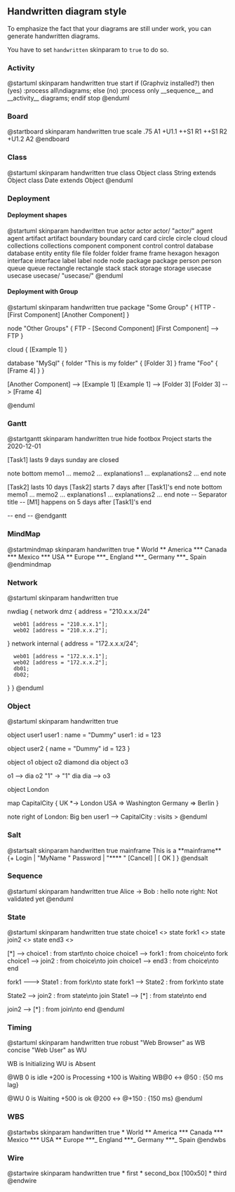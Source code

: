 ## Handwritten diagram style

To emphasize the fact that your diagrams are still under work, you can generate handwritten diagrams.

You have to set ``handwritten`` skinparam to ``true`` to do so.

### Activity
<plantuml>
@startuml
skinparam handwritten true
start
if (Graphviz installed?) then (yes)
  :process all\ndiagrams;
else (no)
  :process only
  __sequence__ and __activity__ diagrams;
endif
stop
@enduml
</plantuml>

### Board
<plantuml>
@startboard
skinparam handwritten true
scale .75
A1
+U1.1
++S1 R1
++S1 R2
+U1.2
A2
@endboard
</plantuml>

### Class
<plantuml>
@startuml
skinparam handwritten true
class Object
class String extends Object
class Date extends Object
@enduml
</plantuml>

### Deployment 
#### Deployment shapes

<plantuml>
@startuml
skinparam handwritten true
actor actor
actor/ "actor/"
agent agent
artifact artifact
boundary boundary
card card
circle circle
cloud cloud
collections collections
component component
control control
database database
entity entity
file file
folder folder
frame frame
hexagon hexagon
interface interface
label label
node node
package package
person person
queue queue
rectangle rectangle
stack stack
storage storage
usecase usecase
usecase/ "usecase/"
@enduml
</plantuml>

#### Deployment with Group

<plantuml>
@startuml
skinparam handwritten true
package "Some Group" {
  HTTP - [First Component]
  [Another Component]
}

node "Other Groups" {
  FTP - [Second Component]
  [First Component] --> FTP
}

cloud {
  [Example 1]
}

database "MySql" {
  folder "This is my folder" {
    [Folder 3]
  }
  frame "Foo" {
    [Frame 4]
  }
}

[Another Component] --> [Example 1]
[Example 1] --> [Folder 3]
[Folder 3] --> [Frame 4]

@enduml
</plantuml>

### Gantt
<plantuml>
@startgantt
skinparam handwritten true 
hide footbox
Project starts the 2020-12-01

[Task1] lasts 9 days
sunday are closed

note bottom
  memo1 ...
  memo2 ...
  explanations1 ...
  explanations2 ...
end note

[Task2] lasts 10 days
[Task2] starts 7 days after [Task1]'s end
note bottom
  memo1 ...
  memo2 ...
  explanations1 ...
  explanations2 ...
end note
-- Separator title --
[M1] happens on 5 days after [Task1]'s end

-- end --
@endgantt
</plantuml>

### MindMap
<plantuml>
@startmindmap
skinparam handwritten true
* World
** America 
*** Canada 
*** Mexico
*** USA
** Europe
***_  England
***_  Germany
***_  Spain
@endmindmap
</plantuml>

### Network
<plantuml>
@startuml
skinparam handwritten true

nwdiag {
  network dmz {
      address = "210.x.x.x/24"

      web01 [address = "210.x.x.1"];
      web02 [address = "210.x.x.2"];
  }
  network internal {
      address = "172.x.x.x/24";

      web01 [address = "172.x.x.1"];
      web02 [address = "172.x.x.2"];
      db01;
      db02;
  }
}
@enduml
</plantuml>

### Object
<plantuml>
@startuml
skinparam handwritten true

object user1
user1 : name = "Dummy"
user1 : id = 123

object user2 {
  name = "Dummy"
  id = 123
}

object o1
object o2
diamond dia
object o3

o1  --> dia
o2  "1" -> "1" dia
dia --> o3

object London

map CapitalCity {
 UK *-> London
 USA => Washington
 Germany => Berlin
}

note right of London: Big ben
user1 --> CapitalCity : visits >
@enduml
</plantuml>

### Salt
<plantuml>
@startsalt
skinparam handwritten true
mainframe This is a **mainframe**
{+
  Login    | "MyName   "
  Password | "****     "
  [Cancel] | [  OK   ]
}
@endsalt
</plantuml>

### Sequence
<plantuml>
@startuml
skinparam handwritten true
Alice -> Bob : hello
note right: Not validated yet
@enduml
</plantuml>


### State
<plantuml>
@startuml
skinparam handwritten true
state choice1 <<choice>>
state fork1   <<fork>>
state join2   <<join>>
state end3    <<end>>

[*]     --> choice1 : from start\nto choice
choice1 --> fork1   : from choice\nto fork
choice1 --> join2   : from choice\nto join
choice1 --> end3    : from choice\nto end

fork1   ---> State1 : from fork\nto state
fork1   --> State2  : from fork\nto state

State2  --> join2   : from state\nto join
State1  --> [*]     : from state\nto end

join2   --> [*]     : from join\nto end
@enduml
</plantuml>


### Timing
<plantuml>
@startuml
skinparam handwritten true
robust "Web Browser" as WB
concise "Web User" as WU

WB is Initializing
WU is Absent

@WB
0 is idle
+200 is Processing
+100 is Waiting
WB@0 <-> @50 : {50 ms lag}

@WU
0 is Waiting
+500 is ok
@200 <-> @+150 : {150 ms}
@enduml
</plantuml>

### WBS
<plantuml>
@startwbs
skinparam handwritten true
* World
** America 
*** Canada 
*** Mexico
*** USA
** Europe
***_  England
***_  Germany
***_  Spain
@endwbs
</plantuml>

### Wire
<plantuml>
@startwire
skinparam handwritten true
* first
* second_box [100x50]
* third
@endwire
</plantuml>


